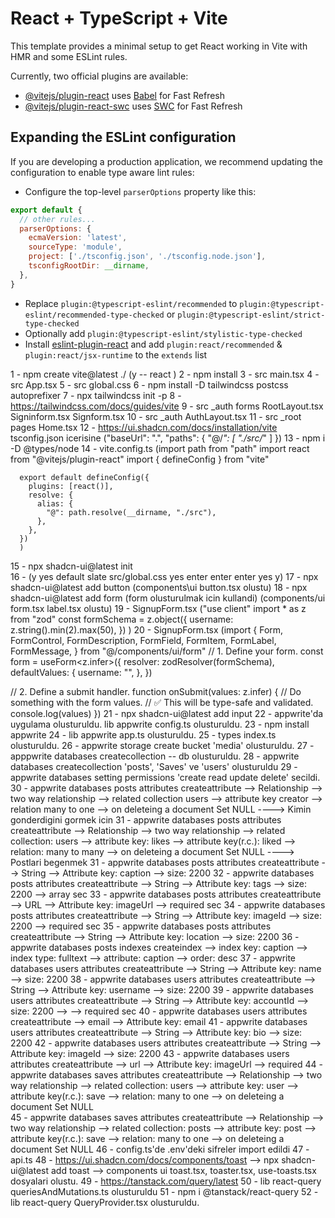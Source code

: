# React + TypeScript + Vite

This template provides a minimal setup to get React working in Vite with HMR and some ESLint rules.

Currently, two official plugins are available:

- [@vitejs/plugin-react](https://github.com/vitejs/vite-plugin-react/blob/main/packages/plugin-react/README.md) uses [Babel](https://babeljs.io/) for Fast Refresh
- [@vitejs/plugin-react-swc](https://github.com/vitejs/vite-plugin-react-swc) uses [SWC](https://swc.rs/) for Fast Refresh

## Expanding the ESLint configuration

If you are developing a production application, we recommend updating the configuration to enable type aware lint rules:

- Configure the top-level `parserOptions` property like this:

```js
export default {
  // other rules...
  parserOptions: {
    ecmaVersion: 'latest',
    sourceType: 'module',
    project: ['./tsconfig.json', './tsconfig.node.json'],
    tsconfigRootDir: __dirname,
  },
}
```

- Replace `plugin:@typescript-eslint/recommended` to `plugin:@typescript-eslint/recommended-type-checked` or `plugin:@typescript-eslint/strict-type-checked`
- Optionally add `plugin:@typescript-eslint/stylistic-type-checked`
- Install [eslint-plugin-react](https://github.com/jsx-eslint/eslint-plugin-react) and add `plugin:react/recommended` & `plugin:react/jsx-runtime` to the `extends` list

1 - npm create vite@latest ./  (y -- react )
2 - npm install
3 - src main.tsx
4 - src App.tsx
5 - src global.css
6 - npm install -D tailwindcss postcss autoprefixer
7 - npx tailwindcss init -p
8 - https://tailwindcss.com/docs/guides/vite
9 - src _auth forms RootLayout.tsx Signinform.tsx Signform.tsx
10 - src _auth AuthLayout.tsx
11 - src _root pages Home.tsx
12 - https://ui.shadcn.com/docs/installation/vite 
      tsconfig.json icerisine ("baseUrl": ".",
    "paths": {
      "@/*": [
        "./src/*"
      ]
    })
13 - npm i -D @types/node
14 - vite.config.ts (import path from "path"
      import react from "@vitejs/plugin-react"
      import { defineConfig } from "vite"

      export default defineConfig({
        plugins: [react()],
        resolve: {
          alias: {
            "@": path.resolve(__dirname, "./src"),
          },
        },
      })
      )
15 - npx shadcn-ui@latest init   
16 - (y yes default slate src/global.css yes enter enter enter yes y)
17 - npx shadcn-ui@latest add button (components\ui button.tsx olustu)
18 - npx shadcn-ui@latest add form (form olusturulmak icin kullandi) (components/ui form.tsx label.tsx olustu)
19 - SignupForm.tsx ("use client"
      import * as z from "zod"
      const formSchema = z.object({
        username: z.string().min(2).max(50),
      })
      )
20 - SignupForm.tsx (import {
      Form,
      FormControl,
      FormDescription,
      FormField,
      FormItem,
      FormLabel,
      FormMessage,
    } from "@/components/ui/form"
    // 1. Define your form.
  const form = useForm<z.infer<typeof formSchema>>({
    resolver: zodResolver(formSchema),
    defaultValues: {
      username: "",
    },
  })
 
  // 2. Define a submit handler.
  function onSubmit(values: z.infer<typeof formSchema>) {
    // Do something with the form values.
    // ✅ This will be type-safe and validated.
    console.log(values)
  })
21 - npx shadcn-ui@latest add input
22 - appwrite'da uygulama olusturuldu. lib appwrite config.ts         olusturuldu.
23 - npm install appwrite
24 - lib appwrite app.ts olusturuldu.
25 - types index.ts olusturuldu.
26 - appwrite storage create bucket 'media' olusturuldu.
27 - apppwrite databases createcollection -- db olusturuldu.
28 - appwrite databases createcollection 'posts', 'Saves' ve 'users' olusturuldu
29 - appwrite databases setting permissions 'create read update delete' secildi.
30 - appwrite databases posts attributes createattribute --> Relationship --> two way relationship --> related collection users --> attribute key creator --> relation many to one --> on deleteing a document Set NULL  ----> Kimin gonderdigini gormek icin
31 - appwrite databases posts attributes createattribute --> Relationship --> two way relationship --> related collection: users --> attribute key: likes --> attribute key(r.c.): liked --> relation: many to many --> on deleteing a document Set NULL  ----> Postlari begenmek
31 - appwrite databases posts attributes createattribute --> String --> Attribute key: caption --> size: 2200
32 - appwrite databases posts attributes createattribute --> String --> Attribute key: tags --> size: 2200 --> array sec
33 - appwrite databases posts attributes createattribute --> URL --> Attribute key: imageUrl --> required sec
34 - appwrite databases posts attributes createattribute --> String --> Attribute key: imageId --> size: 2200 --> required sec
35 - appwrite databases posts attributes createattribute --> String --> Attribute key: location --> size: 2200 
36 - appwrite databases posts indexes createindex --> index key: caption --> index type: fulltext --> attribute: caption --> order: desc
37 - appwrite databases users attributes createattribute --> String --> Attribute key: name --> size: 2200 
38 - appwrite databases users attributes createattribute --> String --> Attribute key: username --> size: 2200 
39 - appwrite databases users attributes createattribute --> String --> Attribute key: accountId --> size: 2200 --> --> required sec
40 - appwrite databases users attributes createattribute --> email --> Attribute key: email
41 - appwrite databases users attributes createattribute --> String --> Attribute key: bio --> size: 2200 
42 - appwrite databases users attributes createattribute --> String --> Attribute key: imageId --> size: 2200 
43 - appwrite databases users attributes createattribute --> url --> Attribute key: imageUrl --> required
44 - appwrite databases saves attributes createattribute --> Relationship --> two way relationship --> related collection: users --> attribute key: user --> attribute key(r.c.): save --> relation: many to one --> on deleteing a document Set NULL  
45 - appwrite databases saves attributes createattribute --> Relationship --> two way relationship --> related collection: posts --> attribute key: post --> attribute key(r.c.): save --> relation: many to one --> on deleteing a document Set NULL 
46 - config.ts'de .env'deki sifreler import edildi
47 - api.ts
48 - https://ui.shadcn.com/docs/components/toast  --> npx shadcn-ui@latest add toast --> components ui toast.tsx, toaster.tsx, use-toasts.tsx dosyalari olustu.
49 - https://tanstack.com/query/latest
50 - lib react-query queriesAndMutations.ts olusturuldu
51 - npm i @tanstack/react-query
52 - lib react-query QueryProvider.tsx olusturuldu.
















